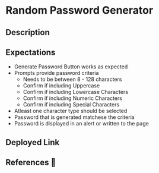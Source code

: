 # Random Password Generator

## Description

## Expectations

- Generate Password Button works as expected
- Prompts provide password criteria
  - Needs to be between 8 - 128 characters
  - Confirm if including Uppercase
  - Confirm if including Lowercase Characters
  - Confirm if including Numeric Characters
  - Confirm if including Special Characters
- Atleast one character type should be selected
- Password that is generated matchese the criteria
- Password is displayed in an alert or written to the page

## Deployed Link

## References 📝
